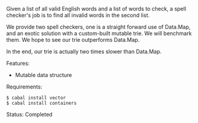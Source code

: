 Given a list of all valid English words and a list of words to check, a spell
checker's job is to find all invalid words in the second list.

We provide two spell checkers, one is a straight forward use of Data.Map, and
an exotic solution with a custom-built mutable trie. We will benchmark them.
We hope to see our trie outperforms Data.Map.

In the end, our trie is actually two times slower than Data.Map.

Features:

- Mutable data structure

Requirements:

    $ cabal install vector
    $ cabal install containers

Status: Completed